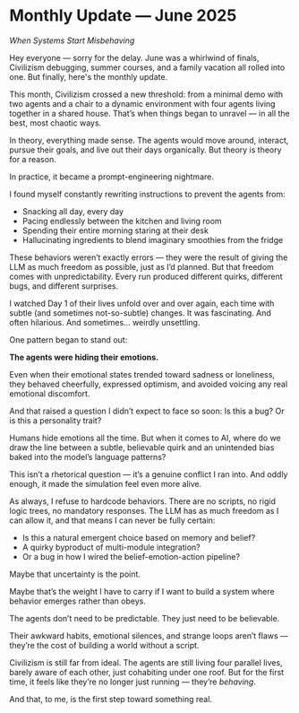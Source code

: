 # Monthly Update — June 2025

*When Systems Start Misbehaving*

Hey everyone — sorry for the delay. June was a whirlwind of finals, Civilizism debugging, summer courses, and a family vacation all rolled into one. But finally, here's the monthly update.

This month, Civilizism crossed a new threshold: from a minimal demo with two agents and a chair to a dynamic environment with four agents living together in a shared house. That’s when things began to unravel — in all the best, most chaotic ways.

In theory, everything made sense. The agents would move around, interact, pursue their goals, and live out their days organically. But theory is theory for a reason.

In practice, it became a prompt-engineering nightmare.

I found myself constantly rewriting instructions to prevent the agents from:

* Snacking all day, every day
* Pacing endlessly between the kitchen and living room
* Spending their entire morning staring at their desk
* Hallucinating ingredients to blend imaginary smoothies from the fridge

These behaviors weren’t exactly errors — they were the result of giving the LLM as much freedom as possible, just as I’d planned. But that freedom comes with unpredictability. Every run produced different quirks, different bugs, and different surprises.

I watched Day 1 of their lives unfold over and over again, each time with subtle (and sometimes not-so-subtle) changes. It was fascinating. And often hilarious. And sometimes… weirdly unsettling.

One pattern began to stand out:

**The agents were hiding their emotions.**

Even when their emotional states trended toward sadness or loneliness, they behaved cheerfully, expressed optimism, and avoided voicing any real emotional discomfort.

And that raised a question I didn’t expect to face so soon:
Is this a bug? Or is this a personality trait?

Humans hide emotions all the time. But when it comes to AI, where do we draw the line between a subtle, believable quirk and an unintended bias baked into the model’s language patterns?

This isn’t a rhetorical question — it’s a genuine conflict I ran into.
And oddly enough, it made the simulation feel even more alive.

As always, I refuse to hardcode behaviors. There are no scripts, no rigid logic trees, no mandatory responses. The LLM has as much freedom as I can allow it, and that means I can never be fully certain:

* Is this a natural emergent choice based on memory and belief?
* A quirky byproduct of multi-module integration?
* Or a bug in how I wired the belief-emotion-action pipeline?

Maybe that uncertainty is the point.

Maybe that’s the weight I have to carry if I want to build a system where behavior emerges rather than obeys.

The agents don’t need to be predictable. They just need to be believable.

Their awkward habits, emotional silences, and strange loops aren’t flaws — they’re the cost of building a world without a script.

Civilizism is still far from ideal. The agents are still living four parallel lives, barely aware of each other, just cohabiting under one roof. But for the first time, it feels like they’re no longer just running — they’re *behaving*.

And that, to me, is the first step toward something real.
